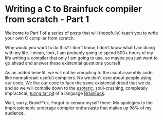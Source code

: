 # Writing a C to Brainfuck compiler from scratch - Part 1

Welcome to Part 1 of a series of posts that will (hopefully) teach you to write
your own C compiler from scratch. 

Why would you want to do this? I don't know, I don't know what I am doing with
my life. I mean, look, I am probably going to spend 500+ hours of my life writing
a compiler that only I am going to use, so maybe you just want to go ahead and
answer these existential questions yourself.

As an added benefit, we will not be compiling to the usual assembly code
like normal(read: useful) compilers. No we don't care about people using our
code. We like our code to face the same existential dread that we do, and so we
will compile down to the [esoteric](), soul-crushing, completely impractical, 
[turing tar pit]() of a language [BrainFuck](). 

Wait, sorry, BrainF\*ck. Forgot to censor myself there. My apologies to the 
impressionable underage compiler enthusiasts that makes up 98% of my audience.



